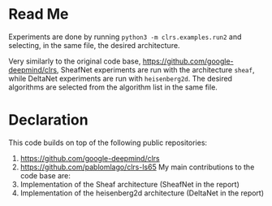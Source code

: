 # Read Me

Experiments are done by running
`python3 -m clrs.examples.run2`
and selecting, in the same file, the desired architecture. 

Very similarly to the original code base, https://github.com/google-deepmind/clrs, SheafNet experiments are run with the architecture `sheaf`, while DeltaNet experiments are run with `heisenberg2d`.
The desired algorithms are selected from the algorithm list in the same file.

# Declaration
This code builds on top of the following public repositories:
1. https://github.com/google-deepmind/clrs
2. https://github.com/pablomlago/clrs-ls65
My main contributions to the code base are:
1. Implementation of the Sheaf architecture (SheafNet in the report)
2. Implementation of the heisenberg2d architecture (DeltaNet in the report)
